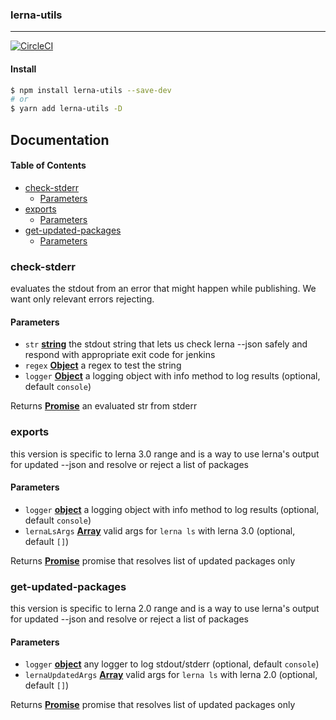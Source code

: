 ### lerna-utils

***

[![CircleCI](https://circleci.com/gh/DavideDaniel/oss-projects/tree/master.svg?style=svg)](https://circleci.com/gh/DavideDaniel/oss-projects/tree/master)

#### Install

```bash
$ npm install lerna-utils --save-dev
# or
$ yarn add lerna-utils -D
```

## Documentation

<!-- Generated by documentation.js. Update this documentation by updating the source code. -->

#### Table of Contents

*   [check-stderr](#check-stderr)
    *   [Parameters](#parameters)
*   [exports](#exports)
    *   [Parameters](#parameters-1)
*   [get-updated-packages](#get-updated-packages)
    *   [Parameters](#parameters-2)

### check-stderr

evaluates the stdout from an error that might happen while publishing. We want only relevant errors rejecting.

#### Parameters

*   `str` **[string](https://developer.mozilla.org/docs/Web/JavaScript/Reference/Global_Objects/String)** the stdout string that lets us check lerna --json safely and respond with appropriate exit code for jenkins
*   `regex` **[Object](https://developer.mozilla.org/docs/Web/JavaScript/Reference/Global_Objects/Object)** a regex to test the string
*   `logger` **[Object](https://developer.mozilla.org/docs/Web/JavaScript/Reference/Global_Objects/Object)** a logging object with info method to log results (optional, default `console`)

Returns **[Promise](https://developer.mozilla.org/docs/Web/JavaScript/Reference/Global_Objects/Promise)** an evaluated str from stderr

### exports

this version is specific to lerna 3.0 range and is a way to use lerna's output for updated --json and resolve or reject a list of packages

#### Parameters

*   `logger` **[object](https://developer.mozilla.org/docs/Web/JavaScript/Reference/Global_Objects/Object)** a logging object with info method to log results (optional, default `console`)
*   `lernaLsArgs` **[Array](https://developer.mozilla.org/docs/Web/JavaScript/Reference/Global_Objects/Array)** valid args for `lerna ls` with lerna 3.0 (optional, default `[]`)

Returns **[Promise](https://developer.mozilla.org/docs/Web/JavaScript/Reference/Global_Objects/Promise)** promise that resolves list of updated packages only

### get-updated-packages

this version is specific to lerna 2.0 range and is a way to use lerna's output for updated --json and resolve or reject a list of packages

#### Parameters

*   `logger` **[object](https://developer.mozilla.org/docs/Web/JavaScript/Reference/Global_Objects/Object)** any logger to log stdout/stderr (optional, default `console`)
*   `lernaUpdatedArgs` **[Array](https://developer.mozilla.org/docs/Web/JavaScript/Reference/Global_Objects/Array)** valid args for `lerna ls` with lerna 2.0 (optional, default `[]`)

Returns **[Promise](https://developer.mozilla.org/docs/Web/JavaScript/Reference/Global_Objects/Promise)** promise that resolves list of updated packages only
